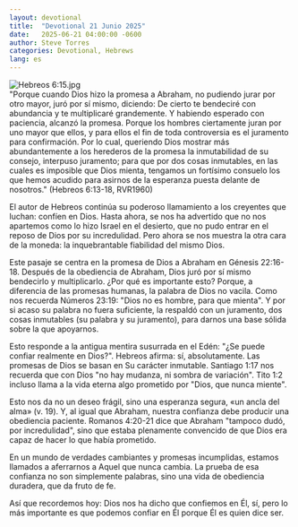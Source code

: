 ```yaml
---
layout: devotional
title:  "Devotional 21 Junio 2025"
date:   2025-06-21 04:00:00 -0600
author: Steve Torres
categories: Devotional, Hebrews
lang: es
---
```

<img src="https://sitemedia.esteeb.com/file/esteebcomsitemedia/devotional_images/Hebrews/ES-Heb-6_15.jpg?raw=true" alt="Hebreos 6:15.jpg" style="max-width: 100%; height: auto;">

<div class="scripture">
  "Porque cuando Dios hizo la promesa a Abraham, no pudiendo jurar por otro mayor, juró por sí mismo, diciendo: De cierto te bendeciré con abundancia y te multiplicaré grandemente. Y habiendo esperado con paciencia, alcanzó la promesa. Porque los hombres ciertamente juran por uno mayor que ellos, y para ellos el fin de toda controversia es el juramento para confirmación. Por lo cual, queriendo Dios mostrar más abundantemente a los herederos de la promesa la inmutabilidad de su consejo, interpuso juramento; para que por dos cosas inmutables, en las cuales es imposible que Dios mienta, tengamos un fortísimo consuelo los que hemos acudido para asirnos de la esperanza puesta delante de nosotros." (Hebreos 6:13-18, RVR1960)
</div>

El autor de Hebreos continúa su poderoso llamamiento a los creyentes que luchan: confíen en Dios. Hasta ahora, se nos ha advertido que no nos apartemos como lo hizo Israel en el desierto, que no pudo entrar en el reposo de Dios por su incredulidad. Pero ahora se nos muestra la otra cara de la moneda: la inquebrantable fiabilidad del mismo Dios.

Este pasaje se centra en la promesa de Dios a Abraham en Génesis 22:16-18. Después de la obediencia de Abraham, Dios juró por sí mismo bendecirlo y multiplicarlo. ¿Por qué es importante esto? Porque, a diferencia de las promesas humanas, la palabra de Dios no vacila. Como nos recuerda Números 23:19: "Dios no es hombre, para que mienta". Y por si acaso su palabra no fuera suficiente, la respaldó con un juramento, dos cosas inmutables (su palabra y su juramento), para darnos una base sólida sobre la que apoyarnos.

Esto responde a la antigua mentira susurrada en el Edén: "¿Se puede confiar realmente en Dios?". Hebreos afirma: sí, absolutamente. Las promesas de Dios se basan en Su carácter inmutable. Santiago 1:17 nos recuerda que con Dios "no hay mudanza, ni sombra de variación". Tito 1:2 incluso llama a la vida eterna algo prometido por "Dios, que nunca miente".

Esto nos da no un deseo frágil, sino una esperanza segura, «un ancla del alma» (v. 19). Y, al igual que Abraham, nuestra confianza debe producir una obediencia paciente. Romanos 4:20-21 dice que Abraham "tampoco dudó, por incredulidad", sino que estaba plenamente convencido de que Dios era capaz de hacer lo que había prometido.

En un mundo de verdades cambiantes y promesas incumplidas, estamos llamados a aferrarnos a Aquel que nunca cambia. La prueba de esa confianza no son simplemente palabras, sino una vida de obediencia duradera, que da fruto de fe.

Así que recordemos hoy: Dios nos ha dicho que confiemos en Él, sí, pero lo más importante es que podemos confiar en Él porque Él es quien dice ser.
